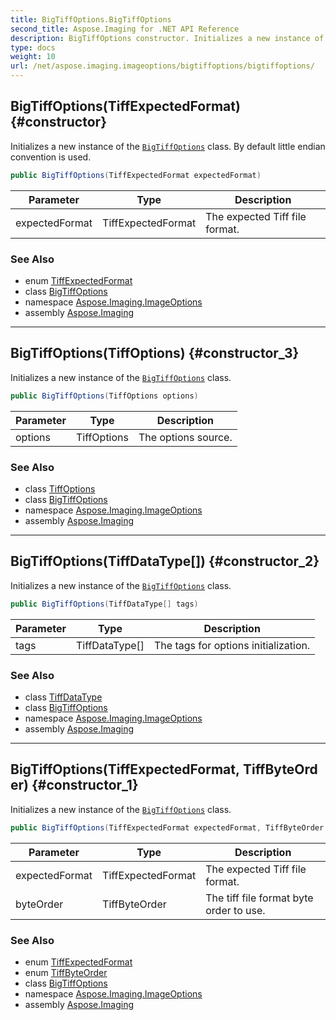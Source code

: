 ```yaml
---
title: BigTiffOptions.BigTiffOptions
second_title: Aspose.Imaging for .NET API Reference
description: BigTiffOptions constructor. Initializes a new instance of the BigTiffOptions class. By default little endian convention is used
type: docs
weight: 10
url: /net/aspose.imaging.imageoptions/bigtiffoptions/bigtiffoptions/
---
```

## BigTiffOptions(TiffExpectedFormat) {#constructor}

Initializes a new instance of the [`BigTiffOptions`](../) class. By default little endian convention is used.

```csharp
public BigTiffOptions(TiffExpectedFormat expectedFormat)
```

| Parameter | Type | Description |
| --- | --- | --- |
| expectedFormat | TiffExpectedFormat | The expected Tiff file format. |

### See Also

* enum [TiffExpectedFormat](../../../aspose.imaging.fileformats.tiff.enums/tiffexpectedformat/)
* class [BigTiffOptions](../)
* namespace [Aspose.Imaging.ImageOptions](../../bigtiffoptions/)
* assembly [Aspose.Imaging](../../../)

---

## BigTiffOptions(TiffOptions) {#constructor_3}

Initializes a new instance of the [`BigTiffOptions`](../) class.

```csharp
public BigTiffOptions(TiffOptions options)
```

| Parameter | Type | Description |
| --- | --- | --- |
| options | TiffOptions | The options source. |

### See Also

* class [TiffOptions](../../tiffoptions/)
* class [BigTiffOptions](../)
* namespace [Aspose.Imaging.ImageOptions](../../bigtiffoptions/)
* assembly [Aspose.Imaging](../../../)

---

## BigTiffOptions(TiffDataType[]) {#constructor_2}

Initializes a new instance of the [`BigTiffOptions`](../) class.

```csharp
public BigTiffOptions(TiffDataType[] tags)
```

| Parameter | Type | Description |
| --- | --- | --- |
| tags | TiffDataType[] | The tags for options initialization. |

### See Also

* class [TiffDataType](../../../aspose.imaging.fileformats.tiff/tiffdatatype/)
* class [BigTiffOptions](../)
* namespace [Aspose.Imaging.ImageOptions](../../bigtiffoptions/)
* assembly [Aspose.Imaging](../../../)

---

## BigTiffOptions(TiffExpectedFormat, TiffByteOrder) {#constructor_1}

Initializes a new instance of the [`BigTiffOptions`](../) class.

```csharp
public BigTiffOptions(TiffExpectedFormat expectedFormat, TiffByteOrder byteOrder)
```

| Parameter | Type | Description |
| --- | --- | --- |
| expectedFormat | TiffExpectedFormat | The expected Tiff file format. |
| byteOrder | TiffByteOrder | The tiff file format byte order to use. |

### See Also

* enum [TiffExpectedFormat](../../../aspose.imaging.fileformats.tiff.enums/tiffexpectedformat/)
* enum [TiffByteOrder](../../../aspose.imaging.fileformats.tiff.enums/tiffbyteorder/)
* class [BigTiffOptions](../)
* namespace [Aspose.Imaging.ImageOptions](../../bigtiffoptions/)
* assembly [Aspose.Imaging](../../../)


